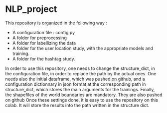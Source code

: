 # NLP_project
This repository is organized in the following way :     
- A configuration file : config.py
- A folder for preprocessing 
- A folder for labellizing the data
- A folder for the user location study, with the appropriate models and training. 
- A folder for the hashtag study. 

In order to use this repository, one needs to change the structure_dict, in the configuration file, in order to replace the path by the actual ones. 
One needs also the initial dataframe, which was pushed on github, and a configuration dictionnary in json format at the corresponding path in structure_dict, which stores the main arguments for the trainings.
Finally, the shapefiles of the world boundaries are mandatory. They are also pushed on github
Once these settings done, it is easy to use the repository on this colab. It will store the results into the path written in the structure dict.